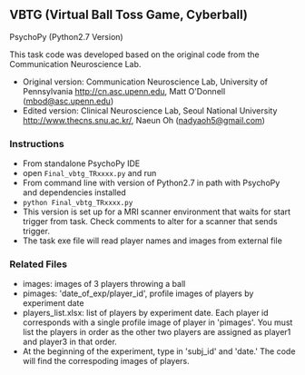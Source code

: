 ## VBTG (Virtual Ball Toss Game, Cyberball)
PsychoPy (Python2.7 Version)

This task code was developed based on the original code from the Communication Neuroscience Lab.
* Original version: Communication Neuroscience Lab, University of Pennsylvania http://cn.asc.upenn.edu, Matt O'Donnell (mbod@asc.upenn.edu)
* Edited version: Clinical Neuroscience Lab, Seoul National University http://www.thecns.snu.ac.kr/, Naeun Oh (nadyaoh5@gmail.com)

### Instructions
* From standalone PsychoPy IDE
* open `Final_vbtg_TRxxxx.py` and run
* From command line with version of Python2.7 in path with PsychoPy and dependencies installed
* `python Final_vbtg_TRxxxx.py`
* This version is set up for a MRI scanner environment that waits for start trigger from task. Check comments to alter for a scanner that sends trigger.
* The task exe file will read player names and images from external file

### Related Files
* images: images of 3 players throwing a ball
* pimages: 'date_of_exp/player_id', profile images of players by experiment date
* players_list.xlsx: list of players by experiment date. Each player id corresponds with a single profile image of player in 'pimages'. You must list the players in order as the other two players are assigned as player1 and player3 in that order.
* At the beginning of the experiment, type in 'subj_id' and 'date.' The code will find the correspoding images of players.

